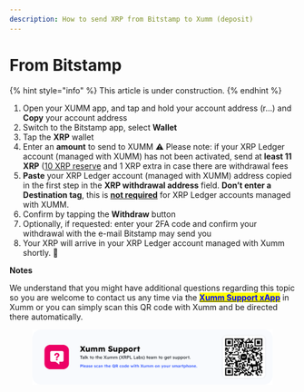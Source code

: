 ```yaml
---
description: How to send XRP from Bitstamp to Xumm (deposit)
---
```


# From Bitstamp

{% hint style="info" %}
This article is under construction.
{% endhint %}

1. Open your XUMM app, and tap and hold your account address (r…) and **Copy** your account address
2. Switch to the Bitstamp app, select **Wallet**
3. Tap the **XRP** wallet
4. Enter an **amount** to send to XUMM ⚠️ Please note: if your XRP Ledger account (managed with XUMM) has not been activated, send at **least 11 XRP** ([10 XRP reserve](https://support.xumm.app/hc/en-us/articles/360018166079) and 1 XRP extra in case there are withdrawal fees
5. **Paste** your XRP Ledger account (managed with XUMM) address copied in the first step in the **XRP withdrawal address** field. **Don’t enter a Destination tag**, this is [**not required**](https://support.xumm.app/hc/en-us/articles/360018135860) for XRP Ledger accounts managed with XUMM.
6. Confirm by tapping the **Withdraw** button
7. Optionally, if requested: enter your 2FA code and confirm your withdrawal with the e-mail Bitstamp may send you
8. Your XRP will arrive in your XRP Ledger account managed with Xumm shortly. 🎉

**Notes**

We understand that you might have additional questions regarding this topic so you are welcome to contact us any time via the [<mark style="color:blue;">**Xumm Support xApp**</mark>](https://xumm.app/detect/xapp:xumm.support?ref=helpcenter) in Xumm or you can simply scan this QR code with Xumm and be directed there automatically.

<figure><img src="../../.gitbook/assets/Support banner Xumm.png" alt=""><figcaption></figcaption></figure>
